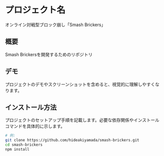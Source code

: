 # プロジェクト名
オンライン対戦型ブロック崩し「Smash Brickers」

## 概要
Smash Brickersを開発するためのリポジトリ

## デモ
プロジェクトのデモやスクリーンショットを含めると、視覚的に理解しやすくなります。

## インストール方法
プロジェクトのセットアップ手順を記載します。必要な依存関係やインストールコマンドを具体的に示します。

```bash
# 例:
git clone https://github.com/hideakiyamada/smash-brickers.git
cd smash-brickers
npm install
```